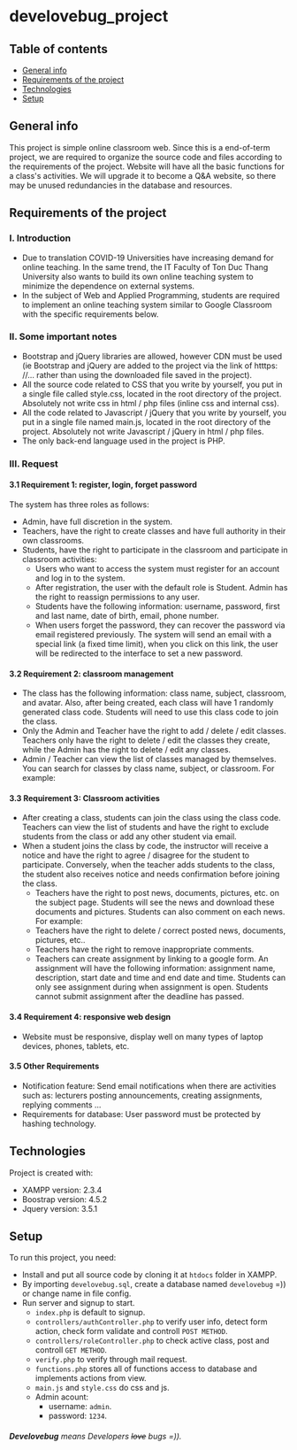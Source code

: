 # develovebug_project
## Table of contents
* [General info](#general-info)
* [Requirements of the project](#requirements-of-the-project)
* [Technologies](#technologies)
* [Setup](#setup)

## General info
This project is simple online classroom web. Since this is a end-of-term project, we are required to organize the source code and files according to the requirements of the project. 
Website will have all the basic functions for a class's activities. We will upgrade it to become a Q&A website, so there may be unused redundancies in the database and resources.
	
## Requirements of the project
### I. Introduction
* Due to translation COVID-19 Universities have increasing demand for online teaching. In the same trend, the IT Faculty of Ton Duc Thang University also wants to build its own online teaching system to minimize the dependence on external systems.
* In the subject of Web and Applied Programming, students are required to implement an online teaching system similar to Google Classroom with the specific requirements below.
### II. Some important notes
* Bootstrap and jQuery libraries are allowed, however CDN must be used (ie Bootstrap and jQuery are added to the project via the link of htttps: //… rather than using the downloaded file saved in the project).
* All the source code related to CSS that you write by yourself, you put in a single file called style.css, located in the root directory of the project. Absolutely not write css in html / php files (inline css and internal css). 
* All the code related to Javascript / jQuery that you write by yourself, you put in a single file named main.js, located in the root directory of the project. Absolutely not write Javascript / jQuery in html / php files. 
* The only back-end language used in the project is PHP.
### III. Request
#### 3.1 Requirement 1: register, login, forget password
The system has three roles as follows:
* Admin, have full discretion in the system.
* Teachers, have the right to create classes and have full authority in their own classrooms.
* Students, have the right to participate in the classroom and participate in classroom activities:
  - Users who want to access the system must register for an account and log in to the system. 
  - After registration, the user with the default role is Student. Admin has the right to reassign permissions to any user.
  - Students have the following information: username, password, first and last name, date of birth, email, phone number.
  - When users forget the password, they can recover the password via email registered previously. The system will send an email with a special link (a fixed time limit), when you click on this link, the user will be redirected to the interface to set a new password.
#### 3.2 Requirement 2: classroom management
* The class has the following information: class name, subject, classroom, and avatar. Also, after being created, each class will have 1 randomly generated class code. Students will need to use this class code to join the class.
* Only the Admin and Teacher have the right to add / delete / edit classes. Teachers only have the right to delete / edit the classes they create, while the Admin has the right to delete / edit any classes.
* Admin / Teacher can view the list of classes managed by themselves. You can search for classes by class name, subject, or classroom. For example:
#### 3.3 Requirement 3: Classroom activities
* After creating a class, students can join the class using the class code. Teachers can view the list of students and have the right to exclude students from the class or add any other student via email.
* When a student joins the class by code, the instructor will receive a notice and have the right to agree / disagree for the student to participate. Conversely, when the teacher adds students to the class, the student also receives notice and needs confirmation before joining the class.
  - Teachers have the right to post news, documents, pictures, etc. on the subject page. Students will see the news and download these documents and pictures. Students can also comment on each news. For example:
  - Teachers have the right to delete / correct posted news, documents, pictures, etc..
  - Teachers have the right to remove inappropriate comments.
  - Teachers can create assignment by linking to a google form. An assignment will have the following information: assignment name, description, start date and time and end date and time. Students can only see assignment during when assignment is open. Students cannot submit assignment after the deadline has passed.
#### 3.4 Requirement 4: responsive web design
* Website must be responsive, display well on many types of laptop devices, phones, tablets, etc.
#### 3.5 Other Requirements
* Notification feature: Send email notifications when there are activities such as: lecturers posting announcements, creating assignments, replying comments ...
* Requirements for database: User password must be protected by hashing technology.

## Technologies
Project is created with:
* XAMPP version: 2.3.4
* Boostrap version: 4.5.2
* Jquery version: 3.5.1
	
## Setup
To run this project, you need:
- Install and put all source code by cloning it at ```htdocs``` folder in XAMPP.
- By importing ```develovebug.sql```, create a database named ```develovebug``` =)) or change name in file config.
- Run server and signup to start.
  - ```index.php``` is default to signup.
  - ```controllers/authController.php``` to verify user info, detect form action, check form validate and controll ```POST METHOD```.
  - ```controllers/roleController.php``` to check active class, post and controll ```GET METHOD```.
  - ```verify.php``` to verify through mail request.
  - ```functions.php``` stores all of functions access to database and implements actions from view.
  - ```main.js``` and ```style.css``` do css and js.
  - Admin acount:
    - username: ```admin```.
    - password: ```1234```.
 ###### ***Develovebug*** means *Developers ~~love~~ bugs* =)).
